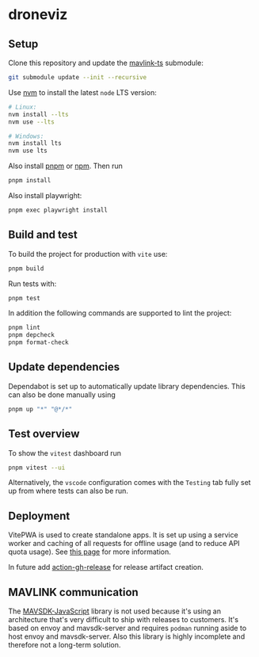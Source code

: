 # droneviz

## Setup

Clone this repository and update the [mavlink-ts](https://github.com/OceanSky-Technologies/mavlink-ts) submodule:

```bash
git submodule update --init --recursive
```

Use [nvm](https://github.com/nvm-sh/nvm) to install the latest `node` LTS version:

```bash
# Linux:
nvm install --lts
nvm use --lts

# Windows:
nvm install lts
nvm use lts
```

Also install [pnpm](https://pnpm.io/installation) or [npm](https://docs.npmjs.com/downloading-and-installing-node-js-and-npm).
Then run

```bash
pnpm install
```

Also install playwright:

```bash
pnpm exec playwright install
```

## Build and test

To build the project for production with `vite` use:

```bash
pnpm build
```

Run tests with:

```bash
pnpm test
```

In addition the following commands are supported to lint the project:

```bash
pnpm lint
pnpm depcheck
pnpm format-check
```

## Update dependencies

Dependabot is set up to automatically update library dependencies. This can also be done manually using

```bash
pnpm up "*" "@*/*"
```

## Test overview

To show the `vitest` dashboard run

```bash
pnpm vitest --ui
```

Alternatively, the `vscode` configuration comes with the `Testing` tab fully set up from where tests can also be run.

## Deployment

VitePWA is used to create standalone apps. It is set up using a service worker and caching of all requests for offline usage (and to reduce API quota usage).
See [this page](https://wildermuth.com/2023/02/09/vite-plugin-for-progressive-web-apps/) for more information.

In future add [action-gh-release](https://github.com/softprops/action-gh-release) for release artifact creation.

## MAVLINK communication

The [MAVSDK-JavaScript](https://github.com/mavlink/MAVSDK-JavaScript) library is not used because it's using an architecture that's very difficult to
ship with releases to customers. It's based on envoy and mavsdk-server and requires `podman` running aside to host envoy and mavsdk-server.
Also this library is highly incomplete and therefore not a long-term solution.
